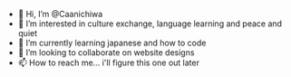 - 👋 Hi, I’m @Caanichiwa
- 👀 I’m interested in culture exchange, language learning and peace and quiet
- 🌱 I’m currently learning japanese and how to code
- 💞️ I’m looking to collaborate on website designs
- 📫 How to reach me... i'll figure this one out later

<!---
Caanichiwa/Caanichiwa is a ✨ special ✨ repository because its `README.md` (this file) appears on your GitHub profile.
You can click the Preview link to take a look at your changes.
--->
